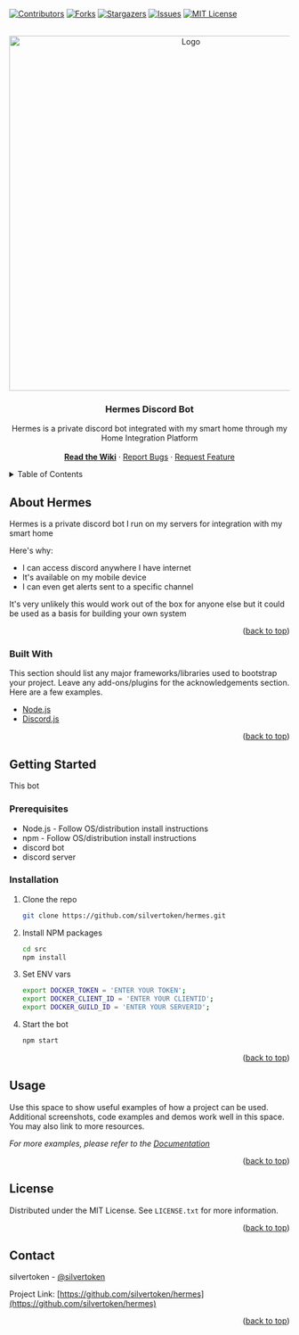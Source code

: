 <div id="top"></div>
<!--
*** Thanks for checking out the Best-README-Template. If you have a suggestion
*** that would make this better, please fork the repo and create a pull request
*** or simply open an issue with the tag "enhancement".
*** Don't forget to give the project a star!
*** Thanks again! Now go create something AMAZING! :D
-->



<!-- PROJECT SHIELDS -->
<!--
*** I'm using markdown "reference style" links for readability.
*** Reference links are enclosed in brackets [ ] instead of parentheses ( ).
*** See the bottom of this document for the declaration of the reference variables
*** for contributors-url, forks-url, etc. This is an optional, concise syntax you may use.
*** https://www.markdownguide.org/basic-syntax/#reference-style-links
-->
[![Contributors][contributors-shield]][contributors-url]
[![Forks][forks-shield]][forks-url]
[![Stargazers][stars-shield]][stars-url]
[![Issues][issues-shield]][issues-url]
[![MIT License][license-shield]][license-url]



<!-- PROJECT LOGO -->
<br />
<div align="center">
  <a href="https://github.com/silvertoken/hermes">
    <img src="https://static.wikia.nocookie.net/gods_and_demons/images/0/05/D98161p-a8f1ec7d-4e6f-434a-ae76-1f71db128448.jpg" alt="Logo" height="637">
  </a>

  <h3 align="center">Hermes Discord Bot</h3>

  <p align="center">
    Hermes is a private discord bot integrated with my smart home through my Home Integration Platform
    <br />
    <br />
	<a href="https://github.com/silvertoken/hermes/wiki"><strong>Read the Wiki</strong></a>
	·
    <a href="https://github.com/silvertoken/hermes/issues">Report Bugs</a>
    ·
    <a href="https://github.com/silvertoken/hermes/issues">Request Feature</a>
  </p>
</div>



<!-- TABLE OF CONTENTS -->
<details>
  <summary>Table of Contents</summary>
  <ol>
    <li>
      <a href="#about-hermes">About Hermes</a>
      <ul>
        <li><a href="#built-with">Built With</a></li>
      </ul>
    </li>
    <li>
      <a href="#getting-started">Getting Started</a>
      <ul>
        <li><a href="#prerequisites">Prerequisites</a></li>
        <li><a href="#installation">Installation</a></li>
      </ul>
    </li>
    <li><a href="#usage">Usage</a></li>
    <li><a href="#license">License</a></li>
    <li><a href="#contact">Contact</a></li>
  </ol>
</details>



<!-- ABOUT HERMES -->
## About Hermes

Hermes is a private discord bot I run on my servers for integration with my smart home

Here's why:
* I can access discord anywhere I have internet
* It's available on my mobile device
* I can even get alerts sent to a specific channel

It's very unlikely this would work out of the box for anyone else but it could be used as a basis for building your own system

<p align="right">(<a href="#top">back to top</a>)</p>



### Built With

This section should list any major frameworks/libraries used to bootstrap your project. Leave any add-ons/plugins for the acknowledgements section. Here are a few examples.

* [Node.js](https://nodejs.org/en/)
* [Discord.js](https://discord.js.org/#/)


<p align="right">(<a href="#top">back to top</a>)</p>



<!-- GETTING STARTED -->
## Getting Started

This bot

### Prerequisites

* Node.js - Follow OS/distribution install instructions
* npm - Follow OS/distribution install instructions
* discord bot
* discord server

### Installation

1. Clone the repo
   ```sh
   git clone https://github.com/silvertoken/hermes.git
   ```
3. Install NPM packages
   ```sh
   cd src
   npm install
   ```
4. Set ENV vars
   ```sh
   export DOCKER_TOKEN = 'ENTER YOUR TOKEN';
   export DOCKER_CLIENT_ID = 'ENTER YOUR CLIENTID';
   export DOCKER_GUILD_ID = 'ENTER YOUR SERVERID';
   ```
5. Start the bot
   ```sh
   npm start
   ```

<p align="right">(<a href="#top">back to top</a>)</p>



<!-- USAGE EXAMPLES -->
## Usage

Use this space to show useful examples of how a project can be used. Additional screenshots, code examples and demos work well in this space. You may also link to more resources.

_For more examples, please refer to the [Documentation](https://example.com)_

<p align="right">(<a href="#top">back to top</a>)</p>



<!-- LICENSE -->
## License

Distributed under the MIT License. See `LICENSE.txt` for more information.

<p align="right">(<a href="#top">back to top</a>)</p>



<!-- CONTACT -->
## Contact

silvertoken - [@silvertoken](https://github.com/silvertoken)

Project Link: [https://github.com/silvertoken/hermes](https://github.com/silvertoken/hermes)

<p align="right">(<a href="#top">back to top</a>)</p>



<!-- MARKDOWN LINKS & IMAGES -->
<!-- https://www.markdownguide.org/basic-syntax/#reference-style-links -->
[contributors-shield]: https://shields.io/github/contributors/silvertoken/hermes.svg?style=for-the-badge
[contributors-url]: https://github.com/silvertoken/hermes/graphs/contributors
[forks-shield]: https://shields.io/github/forks/silvertoken/hermes.svg?style=for-the-badge
[forks-url]: https://github.com/silvertoken/hermes/network/members
[stars-shield]: https://shields.io/github/stars/silvertoken/hermes.svg?style=for-the-badge
[stars-url]: https://github.com/silvertoken/hermes/stargazers
[issues-shield]: https://shields.io/github/issues/silvertoken/hermes.svg?style=for-the-badge
[issues-url]: https://github.com/silvertoken/hermes/issues
[license-shield]: https://shields.io/github/license/silvertoken/hermes.svg?style=for-the-badge
[license-url]: https://github.com/silvertoken/hermes/blob/master/LICENSE.txt
